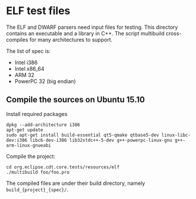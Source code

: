 ELF test files
===================

The ELF and DWARF parsers need input files for testing. This directory contains an executable and a library in C++. The script multibuild cross-compiles for many architectures to support. 

The list of spec is:
 - Intel i386
 - Intel x86\_64
 - ARM 32
 - PowerPC 32 (big endian)

Compile the sources on Ubuntu 15.10
-----------------------------------

Install required packages

    dpkg --add-architecture i386
    apt-get update
    sudo apt-get install build-essential qt5-qmake qtbase5-dev linux-libc-dev:i386 libc6-dev-i386 lib32stdc++-5-dev g++-powerpc-linux-gnu g++-arm-linux-gnueabi

Compile the project:

    cd org.eclipse.cdt.core.tests/resources/elf
    ./multibuild foo/foo.pro

The compiled files are under their build directory, namely ```build_{project}_{spec}/```. 

